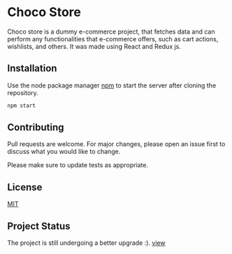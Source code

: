 # Choco Store

Choco store is a dummy e-commerce project, that fetches data and can perform any functionalities that e-commerce offers, such as cart actions, wishlists, and others. It was made using React and Redux js.

## Installation

Use the node package manager [npm](https://www.npmjs.com/) to start the server after cloning the repository.

```bash
npm start
```
## Contributing
Pull requests are welcome. For major changes, please open an issue first to discuss what you would like to change.

Please make sure to update tests as appropriate.

## License
[MIT](https://choosealicense.com/licenses/mit/)


## Project Status
The project is still undergoing a better upgrade :).
[view](https://neutrewears.netlify.app/)
